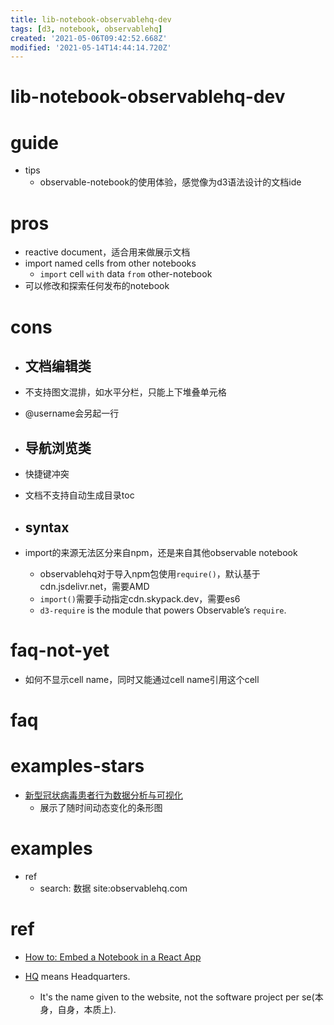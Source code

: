 ```yaml
---
title: lib-notebook-observablehq-dev
tags: [d3, notebook, observablehq]
created: '2021-05-06T09:42:52.668Z'
modified: '2021-05-14T14:44:14.720Z'
---
```


# lib-notebook-observablehq-dev

# guide

- tips
  - observable-notebook的使用体验，感觉像为d3语法设计的文档ide

# pros

- reactive document，适合用来做展示文档
- import named cells from other notebooks
  - `import` cell `with` data `from` other-notebook
- 可以修改和探索任何发布的notebook

# cons

- ## 文档编辑类
- 不支持图文混排，如水平分栏，只能上下堆叠单元格
- @username会另起一行

- ## 导航浏览类
- 快捷键冲突
- 文档不支持自动生成目录toc

- ## syntax
- import的来源无法区分来自npm，还是来自其他observable notebook
  - observablehq对于导入npm包使用`require()`，默认基于cdn.jsdelivr.net，需要AMD
  - `import()`需要手动指定cdn.skypack.dev，需要es6
  - `d3-require` is the module that powers Observable’s `require`.

# faq-not-yet

- 如何不显示cell name，同时又能通过cell name引用这个cell

# faq

# examples-stars

- [新型冠状病毒患者行为数据分析与可视化](https://observablehq.com/@zhangwenjia-pku/untitled)
  - 展示了随时间动态变化的条形图

# examples

- ref
  - search: 数据 site:observablehq.com

# ref

- [How to: Embed a Notebook in a React App](https://observablehq.com/@observablehq/how-to-embed-a-notebook-in-a-react-app)

- [HQ](https://askubuntu.com/questions/627516) means Headquarters.
  - It's the name given to the website, not the software project per se(本身，自身，本质上).

